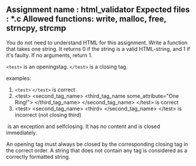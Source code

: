 Assignment name  : html_validator
Expected files   : *.c
Allowed functions: write, malloc, free, strncpy, strcmp
--------------------------------------------------------------------------------

You do not need to understand HTML for this assignment.
Write a function that takes one string.
It returns 0 if the string is a valid HTML-string, and 1 if it's faulty.
If no arguments, return 1.

`<test>` is an openingstag.
`</test>` is a closing tag.

examples:
1. `<test>` `</test>`
	is correct
2. &lt;test&gt;
    &lt;second_tag_name&gt;
        &lt;third_tag_name some_attribute="One Ring!"&gt;
        &lt;/third_tag_name&gt;
    &lt;/second_tag_name&gt;
&lt;/test&gt;
	is correct
3. &lt;test&gt;
    &lt;second_tag_name&gt;
        &lt;third&gt;
    &lt;/second_tag_name&gt;
&lt;/test&gt;
	is incorrect (not closing third)

<img> is an exception and selfclosing. It has no content 
and is closed immediately.

An opening tag must always be closed by the corresponding closing tag in
the correct order.
A string that does not contain any tag is considered as a correctly formatted string.
